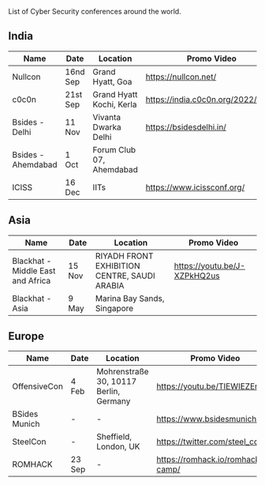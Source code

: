 List of Cyber Security conferences around the world.

## India

| Name               | Date     | Location                 | Promo Video                       |
| ------------------ | -------- | ------------------------ | --------------------------------- |
| Nullcon            | 16nd Sep | Grand Hyatt, Goa         | https://nullcon.net/              |
| c0c0n              | 21st Sep | Grand Hyatt Kochi, Kerla | https://india.c0c0n.org/2022/home |
| Bsides - Delhi     | 11 Nov   | Vivanta Dwarka Delhi     | https://bsidesdelhi.in/           |
| Bsides - Ahemdabad | 1 Oct    | Forum Club 07, Ahemdabad |                                   |
| ICISS              | 16 Dec   | IITs                     | https://www.icissconf.org/        | 

## Asia

| Name                              | Date   | Location                                     | Promo Video                  |
| --------------------------------- | ------ | -------------------------------------------- | ---------------------------- |
| Blackhat - Middle East and Africa | 15 Nov | RIYADH FRONT EXHIBITION CENTRE, SAUDI ARABIA | https://youtu.be/J-XZPkHQ2us |
| Blackhat - Asia                   | 9 May  | Marina Bay Sands, Singapore                  |                              |

## Europe

| Name          | Date   | Location                               | Promo Video                      |
| ------------- | ------ | -------------------------------------- | -------------------------------- |
| OffensiveCon  | 4 Feb  | Mohrenstraße 30, 10117 Berlin, Germany | https://youtu.be/TIEWIEZEndA     |
| BSides Munich | -      | -                                      | https://www.bsidesmunich.org/    |
| SteelCon      | -      | Sheffield, London, UK                  | https://twitter.com/steel_con    |
| ROMHACK       | 23 Sep | -                                      | https://romhack.io/romhack-camp/ | 
